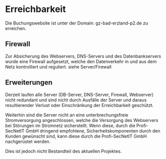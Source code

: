# Erreichbarkeit

Die Buchungswebsite ist unter der Domain: gz-bad-erzland-p2.de zu erreichen.

## Firewall
Zur Absicherung des Webservers, DNS-Servers und des Datenbankservers wurde eine Firewall aufgesetzt, welche den Datenverkehr in und aus dem Netz kontrolliert und reguliert.
siehe Server/Firewall

## Erweiterungen
Derzeit laufen alle Server (DB-Server, DNS-Server, Firewall, Webserver) nicht redundant und sind nicht durch Ausfälle der Server und daraus resultierender Verlust oder Einschränkung der Erreichbarkeit geschützt.


Weiterhin sind die Server nicht an eine unterbrechungsfreie Stromversorgung angeschlossen, welche die Versorgung des Webservers bei Störungen im Stromnetz sicherstellt.
Wenn diese, durch die Profi-SecNetIT GmbH dringend empfohlene, Sicherheitskomponenten durch den Kunden gewünscht sind, kann diese durch die Profi-SecNetIT GmbH nachgerüstet werden.

Dies ist jedoch nicht Bestandteil des aktuellen Projektes.
